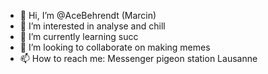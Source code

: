 - 👋 Hi, I’m @AceBehrendt (Marcin)
- 👀 I’m interested in analyse and chill
- 🌱 I’m currently learning succ
- 💞️ I’m looking to collaborate on making memes
- 📫 How to reach me: Messenger pigeon station Lausanne

<!---
AceBehrendt/AceBehrendt is a ✨ special ✨ repository because its `README.md` (this file) appears on your GitHub profile.
You can click the Preview link to take a look at your changes.
--->
